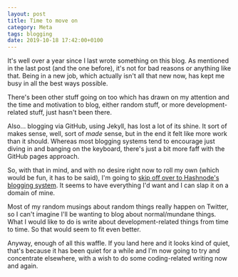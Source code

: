 ```yaml
---
layout: post
title: Time to move on
category: Meta
tags: blogging
date: 2019-10-18 17:42:00+0100
---
```


It's well over a year since I last wrote something on this blog. As
mentioned in the last post (and the one before), it's not for bad reasons or
anything like that. Being in a new job, which actually isn't all that new
now, has kept me busy in all the best ways possible.

There's been other stuff going on too which has drawn on my attention and
the time and motivation to blog, either random stuff, or more
development-related stuff, just hasn't been there.

Also... blogging via GitHub, using Jekyll, has lost a lot of its shine. It
sort of makes sense, well, sort of *made* sense, but in the end it felt like
more work than it should. Whereas most blogging systems tend to encourage
just diving in and banging on the keyboard, there's just a bit more faff
with the GitHub pages approach.

So, with that in mind, and with no desire right now to roll my own (which
would be fun, it has to be said), I'm going to [skip off over to Hashnode's
blogging system](https://blog.davep.dev/). It seems to have everything I'd
want and I can slap it on a domain of mine.

Most of my random musings about random things really happen on Twitter, so I
can't imagine I'll be wanting to blog about normal/mundane things. What I
would like to do is write about development-related things from time to
time. So that would seem to fit even better.

Anyway, enough of all this waffle. If you land here and it looks kind of
quiet, that's because it has been quiet for a while and I'm now going to try
and concentrate elsewhere, with a wish to do some coding-related writing now
and again.

[//]: # (2019-10-18-time-to-move-on.md ends here)
